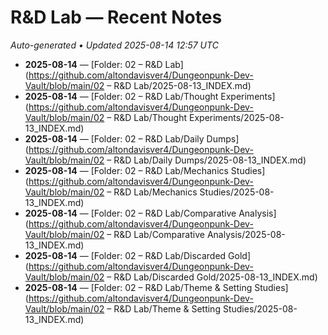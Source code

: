 # R&D Lab — Recent Notes

_Auto-generated • Updated 2025-08-14 12:57 UTC_

- **2025-08-14** — [Folder: 02 – R&D Lab](https://github.com/altondavisver4/Dungeonpunk-Dev-Vault/blob/main/02 – R&D Lab/2025-08-13_INDEX.md)
- **2025-08-14** — [Folder: 02 – R&D Lab/Thought Experiments](https://github.com/altondavisver4/Dungeonpunk-Dev-Vault/blob/main/02 – R&D Lab/Thought Experiments/2025-08-13_INDEX.md)
- **2025-08-14** — [Folder: 02 – R&D Lab/Daily Dumps](https://github.com/altondavisver4/Dungeonpunk-Dev-Vault/blob/main/02 – R&D Lab/Daily Dumps/2025-08-13_INDEX.md)
- **2025-08-14** — [Folder: 02 – R&D Lab/Mechanics Studies](https://github.com/altondavisver4/Dungeonpunk-Dev-Vault/blob/main/02 – R&D Lab/Mechanics Studies/2025-08-13_INDEX.md)
- **2025-08-14** — [Folder: 02 – R&D Lab/Comparative Analysis](https://github.com/altondavisver4/Dungeonpunk-Dev-Vault/blob/main/02 – R&D Lab/Comparative Analysis/2025-08-13_INDEX.md)
- **2025-08-14** — [Folder: 02 – R&D Lab/Discarded Gold](https://github.com/altondavisver4/Dungeonpunk-Dev-Vault/blob/main/02 – R&D Lab/Discarded Gold/2025-08-13_INDEX.md)
- **2025-08-14** — [Folder: 02 – R&D Lab/Theme & Setting Studies](https://github.com/altondavisver4/Dungeonpunk-Dev-Vault/blob/main/02 – R&D Lab/Theme & Setting Studies/2025-08-13_INDEX.md)
